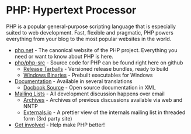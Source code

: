 # PHP: Hypertext Processor

PHP is a popular general-purpose scripting language that is especially suited to web development. Fast, flexible and pragmatic, PHP powers everything from your blog to the most popular websites in the world.

* [php.net](https://www.php.net) - The canonical website of the PHP project.  Everything you need or want to know about PHP is here.
* [php/php-src](https://github.com/php/php-src) - Source code for PHP can be found right here on github
  * [Release Tarballs](https://www.php.net/downloads) - Versioned release bundles, ready to build
  * [Windows Binaries](https://windows.php.net) - Prebuilt executables for Windows
* [Documentation](https://www.php.net/manual) - Available in several translations
  * [Docbook Source](https://github.com/php/doc-en) - Open source documentation in XML
* [Mailing Lists](https://www.php.net/mailing-lists.php) - All development discussion happens over email
  * [Archives](https://news-web.php.net) - Archives of previous discussions available via web and NNTP
  * [Externals.io](https://externals.io) - A prettier view of the internals mailing list in threaded form (3rd party site)
* [Get involved](https://www.php.net/get-involved) - Help make PHP better!
